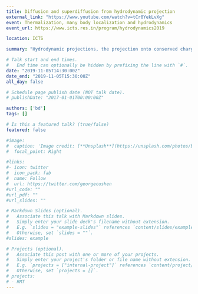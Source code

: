 ```yaml
---
title: Diffusion and superdiffusion from hydrodynamic projection
external_link: "https://www.youtube.com/watch?v=tCr0YekLvXg"
event: Thermalization, many body localization and hydrodynamics
event_url: https://www.icts.res.in/program/hydrodynamics2019

location: ICTS

summary: "Hydrodynamic projections, the projection onto conserved charges representing ballistic propagation of fluid waves, give exact transport results in hydrodynamic systems, such as the exact Drude weights. **Benjamin Doyon** shows that this principle can be extended beyond the Euler scale, in particular to the diffusive scale."

# Talk start and end times.
#   End time can optionally be hidden by prefixing the line with `#`.
date: "2019-11-05T14:30:00Z"
date_end: "2019-11-05T15:30:00Z"
all_day: false

# Schedule page publish date (NOT talk date).
# publishDate: "2017-01-01T00:00:00Z"

authors: ['bd']
tags: []

# Is this a featured talk? (true/false)
featured: false

#image:
#  caption: 'Image credit: [**Unsplash**](https://unsplash.com/photos/bzdhc5b3Bxs)'
#  focal_point: Right

#links:
#- icon: twitter
#  icon_pack: fab
#  name: Follow
#  url: https://twitter.com/georgecushen
#url_code: ""
#url_pdf: ""
#url_slides: ""

# Markdown Slides (optional).
#   Associate this talk with Markdown slides.
#   Simply enter your slide deck's filename without extension.
#   E.g. `slides = "example-slides"` references `content/slides/example-slides.md`.
#   Otherwise, set `slides = ""`.
#slides: example

# Projects (optional).
#   Associate this post with one or more of your projects.
#   Simply enter your project's folder or file name without extension.
#   E.g. `projects = ["internal-project"]` references `content/project/deep-learning/index.md`.
#   Otherwise, set `projects = []`.
# projects:
# - RMT
---
```

